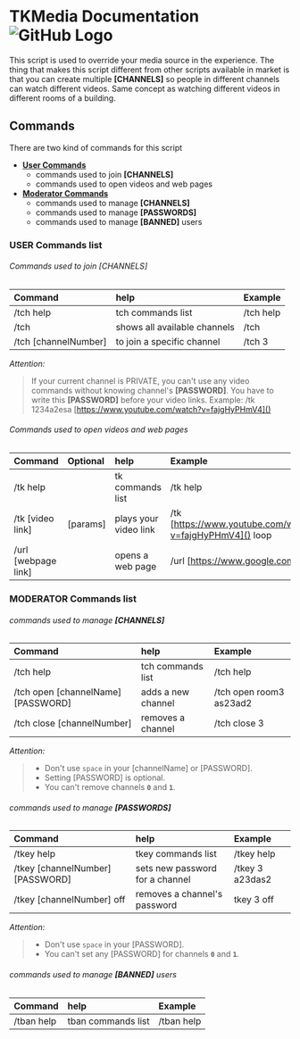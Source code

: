 # TKMedia Documentation ![GitHub Logo](https://avatars1.githubusercontent.com/u/26417952?s=100)
This script is used to override your media source in the experience. The thing that makes this script different from other scripts available in market is that you can create multiple __[CHANNELS]__ so people in different channels can watch different videos. Same concept as watching different videos in different rooms of a building.


## Commands
There are two kind of commands for this script

- [__User Commands__](#user-commands-list)
  - commands used to join __[CHANNELS]__
  - commands used to open videos and web pages
- [__Moderator Commands__](#moderator-commands-list)
  - commands used to manage __[CHANNELS]__
  - commands used to manage __[PASSWORDS]__
  - commands used to manage __[BANNED]__ users



### USER Commands list
###### Commands used to join [CHANNELS]

Command | help | Example
:--- | :--- | :--- 
/tch help | tch commands list | /tch help
/tch | shows all available channels | /tch
/tch [channelNumber] |  to join a specific channel  | /tch 3

_Attention:_

>If your current channel is PRIVATE, you can't use any video commands without knowing channel's __[PASSWORD]__.
You have to write this __[PASSWORD]__ before your video links. Example:
>/tk 1234a2esa [https://www.youtube.com/watch?v=fajgHyPHmV4]()


###### Commands used to open videos and web pages

Command | Optional | help | Example
:--- | :--- | :--- | :---
/tk help | | tk commands list | /tk help
/tk [video link] | [params] | plays your video link | /tk [https://www.youtube.com/watch?v=fajgHyPHmV4]() loop
/url [webpage link] |  | opens a web page | /url [https://www.google.com]()


### MODERATOR Commands list
###### commands used to manage __[CHANNELS]__
Command | help | Example
:--- | :--- | :---
/tch help | tch commands list | /tch help
/tch open [channelName] [PASSWORD] | adds a new channel | /tch open room3 as23ad2
/tch close [channelNumber] | removes a channel | /tch close 3

_Attention:_
>- Don't use `space` in your [channelName] or [PASSWORD].
>- Setting [PASSWORD] is optional.
>- You can't remove channels __`0`__ and __`1`__.

###### commands used to manage __[PASSWORDS]__
Command | help | Example
:--- | :--- | :---
/tkey help | tkey commands list | /tkey help
/tkey [channelNumber] [PASSWORD] | sets new password for a channel | /tkey 3 a23das2
/tkey [channelNumber] off | removes a channel's password | tkey 3 off

_Attention:_
>- Don't use `space` in your [PASSWORD].
>- You can't set any [PASSWORD] for channels __`0`__ and __`1`__.

###### commands used to manage __[BANNED]__ users
Command | help | Example
:--- | :--- | :---
/tban help | tban commands list | /tban help



